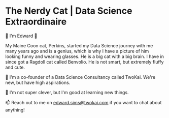 # The Nerdy Cat | Data Science Extraordinaire
👋 I'm Edward 👋

My Maine Coon cat, Perkins, started my Data Science journey with me many years ago and is a genius, which is why I have a picture of him looking funny and wearing glasses. He is a big cat with a big brain. I have in since got a Ragdoll cat called Benvolio. He is not smart, but extremely fluffy and cute.

🏢 I'm a co-founder of a Data Science Consultancy called TwoKai. We're new, but have high aspirations.

👀 I'm not super clever, but I'm good at learning new things.

📫 Reach out to me on edward.sims@twokai.com if you want to chat about anything!
